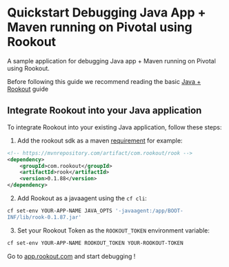 # Quickstart Debugging Java App + Maven running on Pivotal using Rookout

A sample application for debugging Java app + Maven running on Pivotal using Rookout.

Before following this guide we recommend reading the basic [Java + Rookout] guide

## Integrate Rookout into your Java application

To integrate Rookout into your existing Java application, follow these steps:

1. Add the rookout sdk as a maven [requirement](https://mvnrepository.com/artifact/com.rookout/rook) for example:
```xml
<!-- https://mvnrepository.com/artifact/com.rookout/rook -->
<dependency>
    <groupId>com.rookout</groupId>
    <artifactId>rook</artifactId>
    <version>0.1.88</version>
</dependency>
```

2. Add Rookout as a javaagent using the `cf cli`:
```bash
cf set-env YOUR-APP-NAME JAVA_OPTS '-javaagent:/app/BOOT-
INF/lib/rook-0.1.87.jar'
``` 

3. Set your Rookout Token as the `ROOKOUT_TOKEN` environment variable:
```bash
cf set-env YOUR-APP-NAME ROOKOUT_TOKEN YOUR-ROOKOUT-TOKEN
```


Go to [app.rookout.com](https://app.rookout.com) and start debugging !

[Java + Rookout]: https://docs.rookout.com/docs/sdk-setup.html
